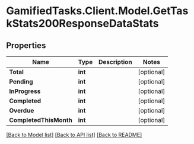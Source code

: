 # GamifiedTasks.Client.Model.GetTaskStats200ResponseDataStats

## Properties

Name | Type | Description | Notes
------------ | ------------- | ------------- | -------------
**Total** | **int** |  | [optional] 
**Pending** | **int** |  | [optional] 
**InProgress** | **int** |  | [optional] 
**Completed** | **int** |  | [optional] 
**Overdue** | **int** |  | [optional] 
**CompletedThisMonth** | **int** |  | [optional] 

[[Back to Model list]](../../README.md#documentation-for-models) [[Back to API list]](../../README.md#documentation-for-api-endpoints) [[Back to README]](../../README.md)

